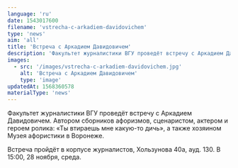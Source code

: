 ```yaml
---
language: 'ru'
date: 1543017600
filename: 'vstrecha-c-arkadiem-davidovichem'
type: 'news'
aim: 'all'
title: 'Встреча с Аркадием Давидовичем'
description: 'Факультет журналистики ВГУ проведёт встречу с Аркадием Давидовичем.'
images:
  - src: '/images/vstrecha-c-arkadiem-davidovichem.jpg'
    alt: 'Встреча с Аркадием Давидовичем'
    type: 'image'
updatedAt: 1568360578
materialType: 'news'
---
```

Факультет журналистики ВГУ проведёт встречу с Аркадием Давидовичем. Автором сборников афоризмов, сценаристом, актером и героем ролика: «Ты втираешь мне какую-то дичь», а также хозяином Музея афористики в Воронеже.

Встреча пройдёт в корпусе журналистов, Хользунова 40а, ауд. 130. В 15:00, 28 ноября, среда.
